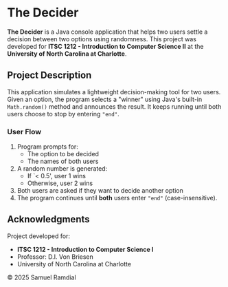 # The Decider 
**The Decider** is a Java console application that helps two users settle a decision between two options using randomness. This project was developed for **ITSC 1212 - Introduction to Computer Science II** at the **University of North Carolina at Charlotte**. 
## Project Description 
This application simulates a lightweight decision-making tool for two users. Given an option, the program selects a "winner" using Java's built-in `Math.random()` method and announces the result. It keeps running until both users choose to stop by entering `"end"`.
### User Flow 
1. Program prompts for:
   - The option to be decided
   - The names of both users
2. A random number is generated:
   - If `< 0.5', user 1 wins
   - Otherwise, user 2 wins
3. Both users are asked if they want to decide another option
4. The program continues until **both** users enter `"end"` (case-insensitive).
## Acknowledgments 
Project developed for: 
- **ITSC 1212 - Introduction to Computer Science I**
- Professor: D.I. Von Briesen
- University of North Carolina at Charlotte
  
© 2025 Samuel Ramdial
